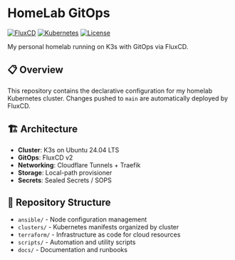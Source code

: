 # HomeLab GitOps

[![FluxCD](https://img.shields.io/badge/GitOps-FluxCD-blue)](https://fluxcd.io/)
[![Kubernetes](https://img.shields.io/badge/k3s-v1.33-green)](https://k3s.io/)
[![License](https://img.shields.io/badge/License-MIT-yellow)](LICENSE)

My personal homelab running on K3s with GitOps via FluxCD.

## 📋 Overview

This repository contains the declarative configuration for my homelab Kubernetes cluster. Changes pushed to `main` are automatically deployed by FluxCD.

## 🏗️ Architecture

- **Cluster**: K3s on Ubuntu 24.04 LTS
- **GitOps**: FluxCD v2
- **Networking**: Cloudflare Tunnels + Traefik
- **Storage**: Local-path provisioner
- **Secrets**: Sealed Secrets / SOPS

## 📁 Repository Structure

- `ansible/` - Node configuration management
- `clusters/` - Kubernetes manifests organized by cluster
- `terraform/` - Infrastructure as code for cloud resources
- `scripts/` - Automation and utility scripts
- `docs/` - Documentation and runbooks
